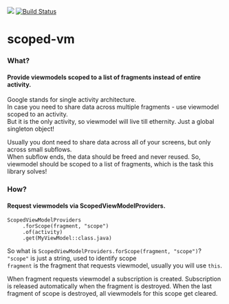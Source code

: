 [![](https://jitpack.io/v/dhabensky/scoped-vm.svg)](https://jitpack.io/#dhabensky/scoped-vm)
[![Build Status](https://travis-ci.com/dhabensky/scoped-vm.svg?branch=master)](https://travis-ci.com/dhabensky/scoped-vm)

# scoped-vm
### What? 
#### Provide viewmodels scoped to a list of fragments instead of entire activity.

Google stands for single activity architecture.  
In case you need to share data across multiple fragments - use viewmodel scoped to an activity.  
But it is the only activity, so viewmodel will live till ethernity. Just a global singleton object!  
  
Usually you dont need to share data across all of your screens, but only across small subflows.  
When subflow ends, the data should be freed and never reused.
So, viewmodel should be scoped to a list of fragments, which is the task this library solves!

### How?
#### Request viewmodels via ScopedViewModelProviders.

```
ScopedViewModelProviders
     .forScope(fragment, "scope")
     .of(activity)
     .get(MyViewModel::class.java)
```
So what is `ScopedViewModelProviders.forScope(fragment, "scope")`?  
`"scope"` is just a string, used to identify scope  
`fragment` is the fragment that requests viewmodel, usually you will use `this`.  

When fragment requests viewmodel a subscription is created. Subscription is released automatically when the fragment is destroyed. When the last fragment of scope is destroyed, all viewmodels for this scope get cleared.
